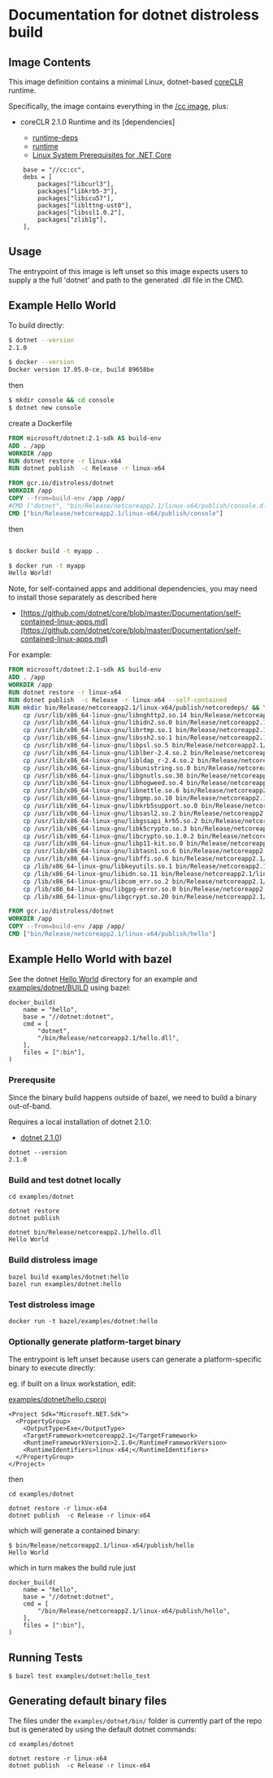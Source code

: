 # Documentation for dotnet distroless build

## Image Contents

This image definition contains a minimal Linux, dotnet-based [coreCLR](https://github.com/dotnet/core) runtime.

Specifically, the image contains everything in the [/cc image](../../cc/README.md), plus:

- coreCLR 2.1.0 Runtime and its [dependencies]

  * [runtime-deps](https://github.com/dotnet/dotnet-docker/blob/master/2.1/runtime-deps/stretch-slim/amd64/Dockerfile)
  * [runtime](https://github.com/dotnet/dotnet-docker/blob/master/2.1/runtime/stretch-slim/amd64/Dockerfile)
  * [Linux System Prerequisites for .NET Core](https://github.com/dotnet/core/blob/master/Documentation/linux-prereqs.md)

```
    base = "//cc:cc",
    debs = [
        packages["libcurl3"],
        packages["libkrb5-3"],
        packages["libicu57"],
        packages["liblttng-ust0"],
        packages["libssl1.0.2"],
        packages["zlib1g"],
    ],
```

## Usage

The entrypoint of this image is left unset so this image expects users to supply a the full 'dotnet' and path to the generated .dll file in the CMD.


## Example Hello World

To build directly:

```bash
$ dotnet --version
2.1.0

$ docker --version
Docker version 17.05.0-ce, build 89658be
```

then

```bash
$ mkdir console && cd console
$ dotnet new console
```

create a Dockerfile

```dockerfile
FROM microsoft/dotnet:2.1-sdk AS build-env
ADD . /app
WORKDIR /app
RUN dotnet restore -r linux-x64
RUN dotnet publish  -c Release -r linux-x64

FROM gcr.io/distroless/dotnet
WORKDIR /app
COPY --from=build-env /app /app/
#CMD ["dotnet", "bin/Release/netcoreapp2.1/linux-x64/publish/console.dll"]
CMD ["bin/Release/netcoreapp2.1/linux-x64/publish/console"]
```

then
```bash

$ docker build -t myapp .

$ docker run -t myapp
Hello World!
```

Note, for self-contained apps and additional dependencies, you may need to install those separately as described here

- [https://github.com/dotnet/core/blob/master/Documentation/self-contained-linux-apps.md](https://github.com/dotnet/core/blob/master/Documentation/self-contained-linux-apps.md)

For example:

```dockerfile
FROM microsoft/dotnet:2.1-sdk AS build-env
ADD . /app
WORKDIR /app
RUN dotnet restore -r linux-x64
RUN dotnet publish  -c Release -r linux-x64 --self-contained
RUN mkdir bin/Release/netcoreapp2.1/linux-x64/publish/netcoredeps/ && \
    cp /usr/lib/x86_64-linux-gnu/libnghttp2.so.14 bin/Release/netcoreapp2.1/linux-x64/publish/netcoredeps/ && \
    cp /usr/lib/x86_64-linux-gnu/libidn2.so.0 bin/Release/netcoreapp2.1/linux-x64/publish/netcoredeps/ && \
    cp /usr/lib/x86_64-linux-gnu/librtmp.so.1 bin/Release/netcoreapp2.1/linux-x64/publish/netcoredeps/ && \
    cp /usr/lib/x86_64-linux-gnu/libssh2.so.1 bin/Release/netcoreapp2.1/linux-x64/publish/netcoredeps/ && \
    cp /usr/lib/x86_64-linux-gnu/libpsl.so.5 bin/Release/netcoreapp2.1/linux-x64/publish/netcoredeps/ && \
    cp /usr/lib/x86_64-linux-gnu/liblber-2.4.so.2 bin/Release/netcoreapp2.1/linux-x64/publish/netcoredeps/ && \
    cp /usr/lib/x86_64-linux-gnu/libldap_r-2.4.so.2 bin/Release/netcoreapp2.1/linux-x64/publish/netcoredeps/ && \
    cp /usr/lib/x86_64-linux-gnu/libunistring.so.0 bin/Release/netcoreapp2.1/linux-x64/publish/netcoredeps/ && \
    cp /usr/lib/x86_64-linux-gnu/libgnutls.so.30 bin/Release/netcoreapp2.1/linux-x64/publish/netcoredeps/ && \
    cp /usr/lib/x86_64-linux-gnu/libhogweed.so.4 bin/Release/netcoreapp2.1/linux-x64/publish/netcoredeps/ && \
    cp /usr/lib/x86_64-linux-gnu/libnettle.so.6 bin/Release/netcoreapp2.1/linux-x64/publish/netcoredeps/ && \
    cp /usr/lib/x86_64-linux-gnu/libgmp.so.10 bin/Release/netcoreapp2.1/linux-x64/publish/netcoredeps/ && \
    cp /usr/lib/x86_64-linux-gnu/libkrb5support.so.0 bin/Release/netcoreapp2.1/linux-x64/publish/netcoredeps/ && \
    cp /usr/lib/x86_64-linux-gnu/libsasl2.so.2 bin/Release/netcoreapp2.1/linux-x64/publish/netcoredeps/ && \
    cp /usr/lib/x86_64-linux-gnu/libgssapi_krb5.so.2 bin/Release/netcoreapp2.1/linux-x64/publish/netcoredeps/ && \
    cp /usr/lib/x86_64-linux-gnu/libk5crypto.so.3 bin/Release/netcoreapp2.1/linux-x64/publish/netcoredeps/ && \
    cp /usr/lib/x86_64-linux-gnu/libcrypto.so.1.0.2 bin/Release/netcoreapp2.1/linux-x64/publish/netcoredeps/ && \
    cp /usr/lib/x86_64-linux-gnu/libp11-kit.so.0 bin/Release/netcoreapp2.1/linux-x64/publish/netcoredeps/ && \
    cp /usr/lib/x86_64-linux-gnu/libtasn1.so.6 bin/Release/netcoreapp2.1/linux-x64/publish/netcoredeps/ && \
    cp /usr/lib/x86_64-linux-gnu/libffi.so.6 bin/Release/netcoreapp2.1/linux-x64/publish/netcoredeps/ && \
    cp /lib/x86_64-linux-gnu/libkeyutils.so.1 bin/Release/netcoreapp2.1/linux-x64/publish/netcoredeps/ && \
    cp /lib/x86_64-linux-gnu/libidn.so.11 bin/Release/netcoreapp2.1/linux-x64/publish/netcoredeps/ && \
    cp /lib/x86_64-linux-gnu/libcom_err.so.2 bin/Release/netcoreapp2.1/linux-x64/publish/netcoredeps/ && \
    cp /lib/x86_64-linux-gnu/libgpg-error.so.0 bin/Release/netcoreapp2.1/linux-x64/publish/netcoredeps/ && \
    cp /lib/x86_64-linux-gnu/libgcrypt.so.20 bin/Release/netcoreapp2.1/linux-x64/publish/netcoredeps/

FROM gcr.io/distroless/dotnet
WORKDIR /app
COPY --from=build-env /app /app/
CMD ["bin/Release/netcoreapp2.1/linux-x64/publish/hello"]
```

## Example Hello World with bazel

See the dotnet [Hello World](../../examples/dotnet/) directory for an example and [examples/dotnet/BUILD](../../examples/dotnet/BUILD) using bazel:

```
docker_build(
    name = "hello",
    base = "//dotnet:dotnet",
    cmd = [
        "dotnet",
        "/bin/Release/netcoreapp2.1/hello.dll",
    ],
    files = [":bin"],
)
```

### Prerequsite

Since the binary build happens outside of bazel, we need to build a binary out-of-band.

Requires a local installation of dotnet 2.1.0:

- [dotnet 2.1.0](https://download.microsoft.com/download/1/B/4/1B4DE605-8378-47A5-B01B-2C79D6C55519/dotnet-sdk-2.0.0-linux-x64.tar.gz))


```
dotnet --version
2.1.0
```

### Build and test dotnet locally

```
cd examples/dotnet

dotnet restore
dotnet publish
```

```
dotnet bin/Release/netcoreapp2.1/hello.dll
Hello World
```


### Build distroless image

```
bazel build examples/dotnet:hello
bazel run examples/dotnet:hello
```

### Test distroless image

```
docker run -t bazel/examples/dotnet:hello
```

### Optionally generate platform-target binary

The entrypoint is left unset because users can generate a platform-specific binary to execute directly:

eg. if built on a linux workstation, edit:

[examples/dotnet/hello.csproj](../../examples/dotnet/hello.csproj)

```
<Project Sdk="Microsoft.NET.Sdk">
  <PropertyGroup>
    <OutputType>Exe</OutputType>
    <TargetFramework>netcoreapp2.1</TargetFramework>
    <RuntimeFrameworkVersion>2.1.0</RuntimeFrameworkVersion>
    <RuntimeIdentifiers>linux-x64;</RuntimeIdentifiers>    
  </PropertyGroup>
</Project>
```

then

```
cd examples/dotnet

dotnet restore -r linux-x64
dotnet publish  -c Release -r linux-x64
```

which will generate a contained binary:

```
$ bin/Release/netcoreapp2.1/linux-x64/publish/hello
Hello World
```

which in turn makes the build rule just

```
docker_build(
    name = "hello",
    base = "//dotnet:dotnet",
    cmd = [
        "/bin/Release/netcoreapp2.1/linux-x64/publish/hello",
    ],
    files = [":bin"],
)
```

## Running Tests

```
$ bazel test examples/dotnet:hello_test
```


## Generating default binary files

The files under the ```examples/dotnet/bin/``` folder is currently part of the repo but is generated by using the default dotnet commands:

```
cd examples/dotnet

dotnet restore -r linux-x64
dotnet publish  -c Release -r linux-x64
```
